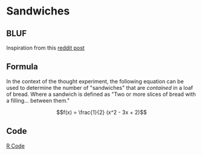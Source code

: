 # Sandwiches

## BLUF

Inspiration from this [reddit post](https://www.reddit.com/r/askmath/comments/87h4bw/number_of_sandwiches_in_an_nslice_loaf_of_bread/)

## Formula

In the context of the thought experiment, the following equation can be used to determine the number of "sandwiches" that are _contained_ in a loaf of bread. Where a sandwich is defined as "Two or more slices of bread with a filling... between them."

$$f(x) = \frac{1}{2} (x^2 - 3x + 2)$$

## Code

[R Code]()
